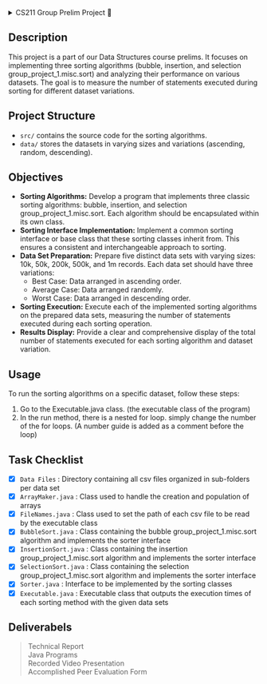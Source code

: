 <details>
  <summary>CS211 Group Prelim Project 📘 </summary>
  | Author: Leonhard Leung <br>
  | Course: CS211 <br>
  | Class Code: 9342
</details>

## Description
This project is a part of our Data Structures course prelims. It focuses on implementing three sorting algorithms (bubble, insertion, and selection group_project_1.misc.sort) and analyzing their performance on various datasets. The goal is to measure the number of statements executed during sorting for different dataset variations.

## Project Structure
- `src/` contains the source code for the sorting algorithms.
- `data/` stores the datasets in varying sizes and variations (ascending, random, descending).

## Objectives
- __Sorting Algorithms:__ Develop a program that implements three classic sorting algorithms: bubble, insertion, and selection group_project_1.misc.sort. Each algorithm should be encapsulated within its own class.
- __Sorting Interface Implementation:__ Implement a common sorting interface or base class that these sorting classes inherit from. This ensures a consistent and interchangeable approach to sorting.
- __Data Set Preparation:__ Prepare five distinct data sets with varying sizes: 10k, 50k, 200k, 500k, and 1m records. Each data set should have three variations:
  * Best Case: Data arranged in ascending order.
  * Average Case: Data arranged randomly.
  * Worst Case: Data arranged in descending order.
- __Sorting Execution:__ Execute each of the implemented sorting algorithms on the prepared data sets, measuring the number of statements executed during each sorting operation.
- __Results Display:__ Provide a clear and comprehensive display of the total number of statements executed for each sorting algorithm and dataset variation.

## Usage
To run the sorting algorithms on a specific dataset, follow these steps:
1. Go to the Executable.java class. (the executable class of the program)
2. In the run method, there is a nested for loop. simply change the number of the for loops. (A number guide is added as a comment before the loop)

## Task Checklist
- [x] `Data Files` : Directory containing all csv files organized in sub-folders per data set
- [x] `ArrayMaker.java` : Class used to handle the creation and population of arrays
- [x] `FileNames.java` : Class used to set the path of each csv file to be read by the executable class
- [x] `BubbleSort.java` : Class containing the bubble group_project_1.misc.sort algorithm and implements the sorter interface
- [x] `InsertionSort.java` : Class containing the insertion group_project_1.misc.sort algorithm and implements the sorter interface
- [x] `SelectionSort.java` : Class containing the selection group_project_1.misc.sort algorithm and implements the sorter interface
- [x] `Sorter.java` : Interface to be implemented by the sorting classes
- [x] `Executable.java` : Executable class that outputs the execution times of each sorting method with the given data sets

## Deliverabels
> Technical Report <br>
> Java Programs <br>
> Recorded Video Presentation <br>
> Accomplished Peer Evaluation Form

